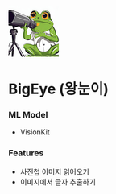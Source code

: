 ![Alt text](doc/appicon.png)

# BigEye (왕눈이)

### ML Model

- VisionKit

### Features

- 사진첩 이미지 읽어오기
- 이미지에서 글자 추출하기
